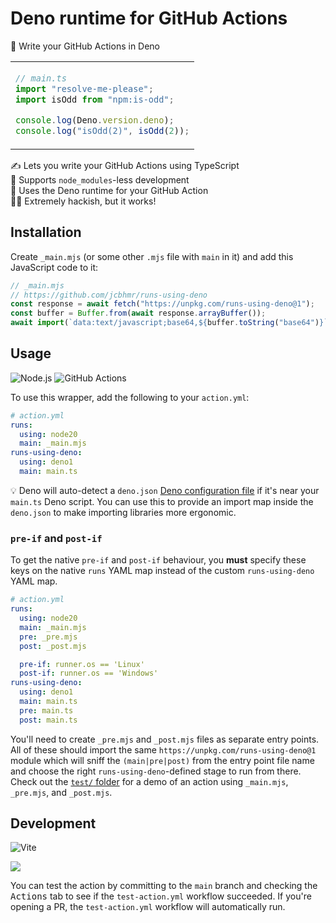 # Deno runtime for GitHub Actions

🦕 Write your GitHub Actions in Deno

<table align=center><td>

```js
// main.ts
import "resolve-me-please";
import isOdd from "npm:is-odd";

console.log(Deno.version.deno);
console.log("isOdd(2)", isOdd(2));
```

</table>

✍ Lets you write your GitHub Actions using TypeScript \
🚀 Supports `node_modules`-less development \
🦕 Uses the Deno runtime for your GitHub Action \
👨‍💻 Extremely hackish, but it works!

## Installation

Create `_main.mjs` (or some other `.mjs` file with `main` in it) and add this
JavaScript code to it:

```js
// _main.mjs
// https://github.com/jcbhmr/runs-using-deno
const response = await fetch("https://unpkg.com/runs-using-deno@1");
const buffer = Buffer.from(await response.arrayBuffer());
await import(`data:text/javascript;base64,${buffer.toString("base64")}`);
```

## Usage

![Node.js](https://img.shields.io/static/v1?style=for-the-badge&message=Node.js&color=339933&logo=Node.js&logoColor=FFFFFF&label=)
![GitHub Actions](https://img.shields.io/static/v1?style=for-the-badge&message=GitHub+Actions&color=2088FF&logo=GitHub+Actions&logoColor=FFFFFF&label=)

To use this wrapper, add the following to your `action.yml`:

```yml
# action.yml
runs:
  using: node20
  main: _main.mjs
runs-using-deno:
  using: deno1
  main: main.ts
```

💡 Deno will auto-detect a `deno.json` [Deno configuration file] if it's near
your `main.ts` Deno script. You can use this to provide an import map inside the
`deno.json` to make importing libraries more ergonomic.

### `pre-if` and `post-if`

To get the native `pre-if` and `post-if` behaviour, you **must** specify these
keys on the native `runs` YAML map instead of the custom `runs-using-deno` YAML
map.

```yml
# action.yml
runs:
  using: node20
  main: _main.mjs
  pre: _pre.mjs
  post: _post.mjs

  pre-if: runner.os == 'Linux'
  post-if: runner.os == 'Windows'
runs-using-deno:
  using: deno1
  main: main.ts
  pre: main.ts
  post: main.ts
```

You'll need to create `_pre.mjs` and `_post.mjs` files as separate entry points.
All of these should import the same `https://unpkg.com/runs-using-deno@1` module
which will sniff the `(main|pre|post)` from the entry point file name and choose
the right `runs-using-deno`-defined stage to run from there. Check out the
[`test/` folder] for a demo of an action using `_main.mjs`, `_pre.mjs`, and
`_post.mjs`.

## Development

![Vite](https://img.shields.io/static/v1?style=for-the-badge&message=Vite&color=646CFF&logo=Vite&logoColor=FFFFFF&label=)

[![](https://developer.stackblitz.com/img/open_in_codeflow.svg)](https://pr.new/https://github.com/jcbhmr/runs-using-deno)

You can test the action by committing to the `main` branch and checking the
<kbd>Actions</kbd> tab to see if the `test-action.yml` workflow succeeded. If
you're opening a PR, the `test-action.yml` workflow will automatically run.

<!-- prettier-ignore-start -->
[deno configuration file]: https://docs.deno.com/runtime/manual/getting_started/configuration_file
[`test/` folder]: https://github.com/jcbhmr/runs-using-deno/tree/main/test
<!-- prettier-ignore-end -->
